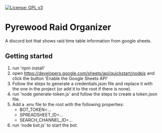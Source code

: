 [![License: GPL v3](https://img.shields.io/badge/License-GPLv3-blue.svg)](https://www.gnu.org/licenses/gpl-3.0)

# Pyrewood Raid Organizer
A discord bot that shows raid time table information from google sheets.

## Getting started
1. run 'npm install'
1. open https://developers.google.com/sheets/api/quickstart/nodejs and click the button 'Enable the Google Sheets API'
1. Follow the steps to generate a credentials.json file and replace it with the one in the project (or add it to the root if there is none).
1. run 'node generate-token.js' and follow the steps to create a token.json file.
1. Add a .env file to the root with the following properties:
   * BOT_TOKEN=...
   * SPREADSHEET_ID=...
   * SEARCH_CHANNEL_ID=...
1. run 'node bot.js' to start the bot.
